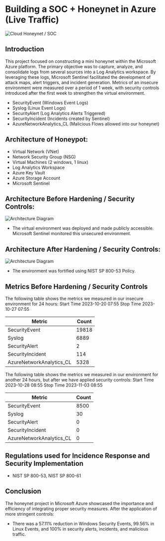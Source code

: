# Building a SOC + Honeynet in Azure (Live Traffic)
![Cloud Honeynet / SOC](https://i.imgur.com/ZWxe03e.jpg)

## Introduction

This project focused on constructing a mini honeynet within the Microsoft Azure platform. The primary objective was to capture, analyze, and consolidate logs from several sources into a Log Analytics workspace. By leveraging these logs, Microsoft Sentinel facilitated the development of attack maps, alert triggers, and incident generation. Metrics of an insecure environment were measured over a period of 1 week, with security controls introduced after the first week to strengthen the virtual environment.

- SecurityEvent (Windows Event Logs)
- Syslog (Linux Event Logs)
- SecurityAlert (Log Analytics Alerts Triggered)
- SecurityIncident (Incidents created by Sentinel)
- AzureNetworkAnalytics_CL (Malicious Flows allowed into our honeynet)

## Architecture of Honeypot:
- Virtual Network (VNet)
- Network Security Group (NSG)
- Virtual Machines (2 windows, 1 linux)
- Log Analytics Workspace
- Azure Key Vault
- Azure Storage Account
- Microsoft Sentinel

## Architecture Before Hardening / Security Controls:
![Architecture Diagram](https://i.imgur.com/aBDwnKb.jpg)
- The virtual environment was deployed and made publicly accessible. Microsoft Sentinel monitored this unsecured environment.

## Architecture After Hardening / Security Controls:
![Architecture Diagram](https://i.imgur.com/YQNa9Pp.jpg)
- The environment was fortified using NIST SP 800-53 Policy.

## Metrics Before Hardening / Security Controls

The following table shows the metrics we measured in our insecure environment for 24 hours:
Start Time 2023-10-20 07:55 
Stop Time 2023-10-27 07:55 

| Metric                   | Count
| ------------------------ | -----
| SecurityEvent            | 19818
| Syslog                   | 6889
| SecurityAlert            | 2
| SecurityIncident         | 114
| AzureNetworkAnalytics_CL | 5328

The following table shows the metrics we measured in our environment for another 24 hours, but after we have applied security controls:
Start Time 2023-10-28 08:55
Stop Time	2023-11-03 08:55

| Metric                   | Count
| ------------------------ | -----
| SecurityEvent            | 8500
| Syslog                   | 30
| SecurityAlert            | 0
| SecurityIncident         | 0
| AzureNetworkAnalytics_CL | 0

## Regulations used for Incidence Response and Security Implementation
- NIST SP 800-53, NIST SP 800-61

## Conclusion
The honeynet project in Microsoft Azure showcased the importance and efficiency of integrating proper security measures. After the application of more stringent controls:
- There was a 57.11% reduction in Windows Security Events, 99.56% in Linux Events, and 100% in security alerts, incidents, and malicious traffic.




